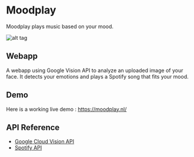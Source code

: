 # Moodplay
Moodplay plays music based on your mood.

![alt tag](https://www.monastic.nl/screenshot.png "Homepage")

## Webapp
A webapp using Google Vision API to analyze an uploaded image of your face. It detects your emotions and plays a Spotify song that fits your mood.

## Demo
Here is a working live demo :  https://moodplay.nl/

## API Reference
* [Google Cloud Vision API](https://cloud.google.com/vision/docs/apis)
* [Spotify API](https://developer.spotify.com/documentation/web-api/)
